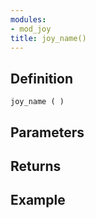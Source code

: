 ```yaml
---
modules:
- mod_joy
title: joy_name()
---
```


## Definition

    joy_name ( )

## Parameters

## Returns

## Example

```
```
